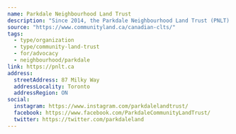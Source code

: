 ```yaml
---
name: Parkdale Neighbourhood Land Trust
description: "Since 2014, the Parkdale Neighbourhood Land Trust (PNLT) has strengthened our community by bringing land and homes into community ownership, promoting long-term community benefits and housing affordability through community-based research and education, and fostering democratic local planning and control. Along with our charity, the Neighbourhood Land Trust (NLT), we have preserved housing affordability for over 200 households in Toronto's west end."
source: "https://www.communityland.ca/canadian-clts/"
tags:
  - type/organization
  - type/community-land-trust
  - for/advocacy
  - neighbourhood/parkdale
link: https://pnlt.ca
address:
  streetAddress: 87 Milky Way
  addressLocality: Toronto
  addressRegion: ON
social:
  instagram: https://www.instagram.com/parkdalelandtrust/
  facebook: https://www.facebook.com/ParkdaleCommunityLandTrust/
  twitter: https://twitter.com/parkdaleland
---
```

